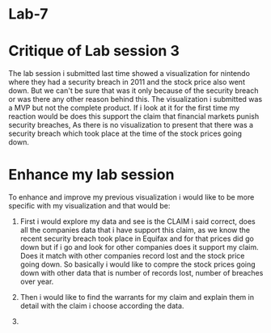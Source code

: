 # Lab-7

# Critique of Lab session 3

The lab session i submitted last time showed a visualization for nintendo where they had a security breach in 2011 and the stock price also went down. But we can't be sure that was it only because of the security breach or was there any other reason behind this. The visualization i submitted was a MVP but not the complete product. If i look at it for the first time my reaction would be does this support the claim that financial markets punish security breaches, As there is no visualization to present that there was a security breach which took place at the time of the stock prices going down. 

# Enhance my lab session

To enhance and improve my previous visualization i would like to be more specific with my visualization and that would be:
1. First i would explore my data and see is the CLAIM i said correct, does all the companies data that i have support this claim, as we know the recent security breach took place in Equifax and for that prices did go down but if i go and look for other companies does it  support my claim. Does it match with other companies record lost and the stock price going down. So basically i would like to compre the stock prices going down with other data that is number of records lost, number of breaches over year. 

2. Then i would like to find the warrants for my claim and explain them in detail with the claim i choose according the data. 
3. 
